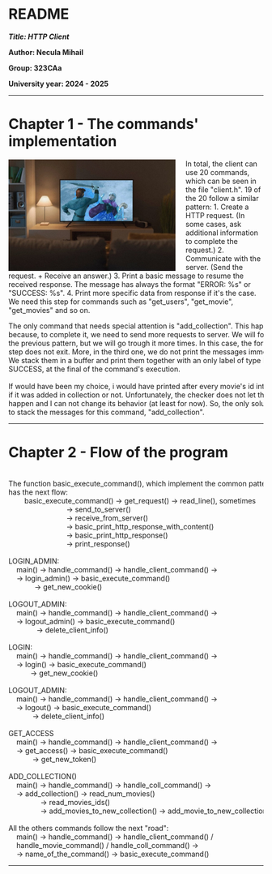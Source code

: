 README
====

***Title: HTTP Client***

**Author: Necula Mihail**

**Group: 323CAa**

**University year: 2024 - 2025**

---

Chapter 1 - The commands' implementation
====

<img src="media/frozen.jpeg" style="float: left; margin-right: 20px; width: 330px;">

In total, the client can use 20 commands, which can be seen in the file "client.h". 19
of the 20 follow a similar pattern:
	1. Create a HTTP request. (In some cases, ask additional information to
	   complete the request.)
	2. Communicate with the server. (Send the request. + Receive an answer.)
	3. Print a basic message to resume the received response. The message has
	   always the format "ERROR: %s" or "SUCCESS: %s".
	4. Print more specific data from response if it's the case. We need this step
	   for commands such as "get_users", "get_movie", "get_movies" and so on.


<pre style="font-family: inherit; font-size: inherit; line-height: inherit; color: inherit; background: transparent; border: none">
The only command that needs special attention is "add_collection". This happens
because, to complete it, we need to send more requests to server. We will follow
the previous pattern, but we will go trough it more times. In this case, the forth
step does not exit. More, in the third one, we do not print the messages immediately.
We stack them in a buffer and print them together with an only label of type ERROR /
SUCCESS, at the final of the command's execution.

If would have been my choice, i would have printed after every movie's id introduced,
if it was added in collection or not. Unfortunately, the checker does not let this to
happen and I can not change its behavior (at least for now). So, the only solution was
to stack the messages for this command, "add_collection". 
</pre>

---

Chapter 2 - Flow of the program
====

<pre style="font-family: inherit; font-size: inherit; line-height: inherit; color: inherit; background: transparent; border: none">

The function basic_execute_command(), which implement the common pattern,
has the next flow:
		basic_execute_command() -> get_request() -> read_line(), sometimes
							 -> send_to_server()
							 -> receive_from_server()
							 -> basic_print_http_response_with_content()
							 -> basic_print_http_response()
							 -> print_response()

LOGIN_ADMIN:
	main() -> handle_command() -> handle_client_command() ->
	-> login_admin() -> basic_execute_command()
			 -> get_new_cookie()

LOGOUT_ADMIN:
	main() -> handle_command() -> handle_client_command() ->
	-> logout_admin() -> basic_execute_command()
			  -> delete_client_info()

LOGIN:
	main() -> handle_command() -> handle_client_command() ->
	-> login() -> basic_execute_command()
		   -> get_new_cookie()

LOGOUT_ADMIN:
	main() -> handle_command() -> handle_client_command() ->
	-> logout() -> basic_execute_command()
		    -> delete_client_info()

GET_ACCESS
	main() -> handle_command() -> handle_client_command() ->
	-> get_access() -> basic_execute_command()
			-> get_new_token()

ADD_COLLECTION()
	main() -> handle_command() -> handle_coll_command() ->
	-> add_collection() -> read_num_movies()
			    -> read_movies_ids()
			    -> add_movies_to_new_collection() -> add_movie_to_new_collection()

All the others commands follow the next "road":
	main() -> handle_command() -> handle_client_command() /
	handle_movie_command() / handle_coll_command() ->
	-> name_of_the_command() -> basic_execute_command()
</pre>

---
